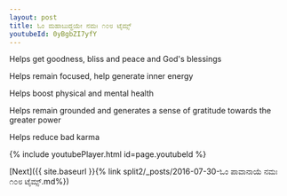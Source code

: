 ```yaml
---
layout: post
title: ಓಂ ಮಹಾಬುದ್ಧಯೇ ನಮಃ ೧೦೮ ಟೈಮ್ಸ್
youtubeId: 0yBgbZI7yfY
---
```

 
 
Helps get goodness, bliss and peace and God's blessings
 
Helps remain focused, help generate inner energy 
 
Helps boost physical and mental health 
 
Helps remain grounded and generates a sense of gratitude towards the greater power 
 
Helps reduce bad karma
 
 
 
 


{% include youtubePlayer.html id=page.youtubeId %}
 
[Next]({{ site.baseurl }}{% link  split2/_posts/2016-07-30-ಓಂ ಪಾವಾನಾಯೆ ನಮಃ ೧೦೮ ಟೈಮ್ಸ್.md%})
 
